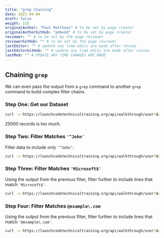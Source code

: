 ```yaml
---
title: "grep Chaining"
date: 2021-04-04
draft: false
weight: 125
originalAuthor: "Paul Matthews" # to be set by page creator
originalAuthorGitHub: "pdmxdd" # to be set by page creator
reviewer: "" # to be set by the page reviewer
reviewerGitHub: "" # to be set by the page reviewer
lastEditor: "" # update any time edits are made after review
lastEditorGitHub: "" # update any time edits are made after review
lastMod: "" # UPDATE ANY TIME CHANGES ARE MADE
---
```


## Chaining `grep`

We can even pass the output from a `grep` command to another `grep` command to build complex filter chains.

### Step One: Get our Dataset

```bash
curl -s https://launchcodetechnicaltraining.org/api/walkthrough/user?data_format=csv
```

25000 records is too much.

### Step Two: Filter Matches `'^John'`

Filter data to include only `'^John'`:

```bash
curl -s https://launchcodetechnicaltraining.org/api/walkthrough/user?data_format=csv | grep '^John,'
```

### Step Three: Filter Matches `'Microsoft$'`

Using the output from the previous filter, filter further to include lines that match `'Microsoft$'`.

```bash
curl -s https://launchcodetechnicaltraining.org/api/walkthrough/user?data_format=csv | grep '^John,' | grep 'Microsoft$'
```

### Step Four: Filter Matches `@example\.com`

Using the output from the previous filter, filter further to include lines that match `'@example\.com'`.

```bash
curl -s https://launchcodetechnicaltraining.org/api/walkthrough/user?data_format=csv | grep '^John,' | grep 'Microsoft$' | grep '@example\.com'
```